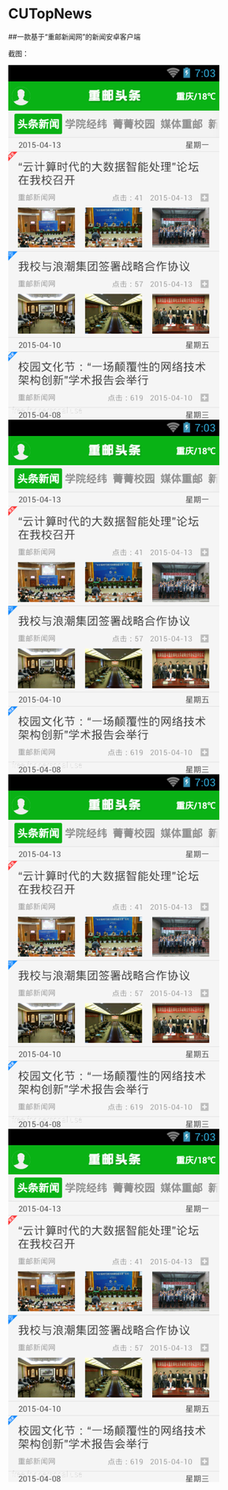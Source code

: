 # CUTopNews

##一款基于“重邮新闻网”的新闻安卓客户端

截图：

 ![image](https://github.com/lishuang1234/CUTopNews/blob/master/myTopNews/screenshort/1.png)
 ![image](https://github.com/lishuang1234/CUTopNews/blob/master/myTopNews/screenshort/1.png)
  ![image](https://github.com/lishuang1234/CUTopNews/blob/master/myTopNews/screenshort/1.png)
   ![image](https://github.com/lishuang1234/CUTopNews/blob/master/myTopNews/screenshort/1.png)
